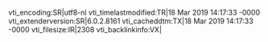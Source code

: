 vti_encoding:SR|utf8-nl
vti_timelastmodified:TR|18 Mar 2019 14:17:33 -0000
vti_extenderversion:SR|6.0.2.8161
vti_cacheddtm:TX|18 Mar 2019 14:17:33 -0000
vti_filesize:IR|2308
vti_backlinkinfo:VX|
